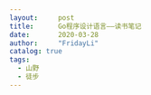 ```yaml
---
layout:     post
title:      Go程序设计语言——读书笔记
date:       2020-03-28
author:     "FridayLi"
catalog: true
tags:
  - 山野
  - 徒步
---
```


